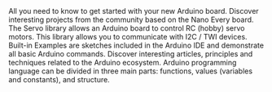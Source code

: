 <EssentialsColumn title="First Steps">

  <EssentialElement title="Quickstart Guide" type="getting-started" link="/software/ide-v1/installing-megaavr-core">
    All you need to know to get started with your new Arduino board.
  </EssentialElement>

  <EssentialElement title="Community Projects" type="tutorial" link="/tutorials/nano-every/community-projects">
    Discover interesting projects from the community based on the Nano Every board.
  </EssentialElement>

</EssentialsColumn>

<EssentialsColumn title="Suggested Libraries">

<EssentialElement title="Servo" type="library" link="https://www.arduino.cc/reference/en/libraries/servo/">
The Servo library allows an Arduino board to control RC (hobby) servo motors.
</EssentialElement>

  <EssentialElement title="Wire" type="library" link="https://www.arduino.cc/en/reference/wire">
This library allows you to communicate with I2C / TWI devices.
  </EssentialElement>

</EssentialsColumn>

<EssentialsColumn title="Arduino Basics">
  
  <EssentialElement title="Built-in Examples" type="tutorial" link="/built-in-examples/">
    Built-in Examples are sketches included in the Arduino IDE and demonstrate all basic Arduino commands. 
  </EssentialElement>

  <EssentialElement title="Learn" type="resource" link="/learn/">
    Discover interesting articles, principles and techniques related to the Arduino ecosystem.
  </EssentialElement>

  <EssentialElement title="Language References" type="resource" link="https://www.arduino.cc/reference/en/">
  Arduino programming language can be divided in three main parts: functions, values (variables and constants), and structure.
  </EssentialElement>

  </EssentialsColumn>